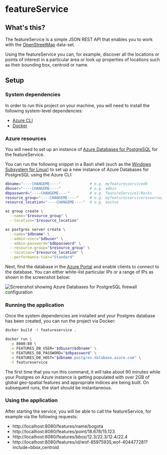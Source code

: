 # featureService #

## What's this? ##

The featureService is a simple JSON REST API that enables you to work with the
[OpenStreetMap](https://www.openstreetmap.org/) data-set.

Using the featureService you can, for example, discover all the locations or
points of interest in a particular area or look up properties of locations such
as their bounding box, centroid or name.

## Setup ##

### System dependencies ###

In order to run this project on your machine, you will need to install the
following system-level dependencies:

- [Azure CLI](https://docs.microsoft.com/en-us/cli/azure/install-azure-cli?view=azure-cli-latest)
- [Docker](https://docs.docker.com/docker-for-windows/)

### Azure resources ###

You will need to set up an instance of [Azure Databases for PostgreSQL](https://azure.microsoft.com/en-us/services/postgresql/) for the featureService.

You can run the following snippet in a Bash shell (such as the [Windows Subsystem for Linux](https://docs.microsoft.com/en-us/windows/wsl/install-win10))
to set up a new instance of Azure Databases for PostgreSQL using the Azure CLI:

```sh
dbname="----CHANGEME----"             # e.g. myfeaturesservicedb
dbuser="----CHANGEME----"             # e.g. admin
dbpassword="----CHANGEME----"         # e.g. featureService1!Rocks
resource_group="----CHANGEME----"     # e.g. myfeaturesserviceresourcegroup
resource_location="----CHANGEME----"  # e.g. eastus

az group create \
  --name="$resource_group" \
  --location="$resource_location"

az postgres server create \
  --name="$dbname" \
  --admin-user="$dbuser" \
  --admin-password="$dbpassword" \
  --resource-group="$resource_group" \
  --location="$resource_location" \
  --performance-tier="Standard"
```

Next, find the database in the [Azure Portal](https://portal.azure.com) and
enable clients to connect to the database. You can either white-list particular
IPs or a range of IPs as shown in the screenshot below:

![Screenshot showing Azure Databases for PostgreSQL firewall configuration](https://user-images.githubusercontent.com/1086421/36278106-c1fd7fe6-1260-11e8-8a22-8311b19f83c7.png)

### Running the application ###

Once the system dependencies are installed and your Postgres database has been
created, you can run the project via Docker:

```sh
docker build -t featureservice .

docker run \
  -p 8080:80 \
  -e FEATURES_DB_USER="$dbuser@$dbname" \
  -e FEATURES_DB_PASSWORD="$dbpassword" \
  -e FEATURES_DB_HOST="$dbname.postgres.database.azure.com" \
  -t featureservice
```

The first time that you run this command, it will take about 90 minutes while
your Postgres on Azure instance is getting populated with over 2GB of global
geo-spatial features and appropriate indices are being built. On subsequent
runs, the start should be instantaneous.

### Using the application ##

After starting the service, you will be able to call the featureService, for
example via the following requests:

- http://localhost:8080/features/name/bogota
- http://localhost:8080/features/point/18.678/15.123
- http://localhost:8080/features/bbox/12.3/22.3/12.4/22.4
- http://localhost:8080/features/id/wof-85975935,wof-404477281?include=bbox,centroid

